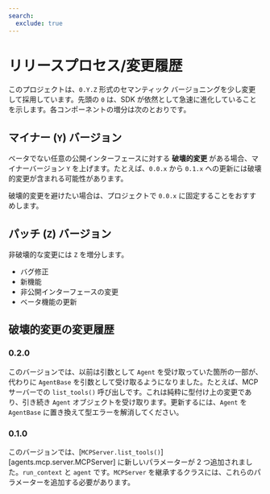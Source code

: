 ```yaml
---
search:
  exclude: true
---
```

# リリースプロセス/変更履歴

このプロジェクトは、`0.Y.Z` 形式のセマンティック バージョニングを少し変更して採用しています。先頭の `0` は、SDK が依然として急速に進化していることを示します。各コンポーネントの増分は次のとおりです。

## マイナー (`Y`) バージョン

ベータでない任意の公開インターフェースに対する  **破壊的変更**  がある場合、マイナーバージョン `Y` を上げます。たとえば、`0.0.x` から `0.1.x` への更新には破壊的変更が含まれる可能性があります。

破壊的変更を避けたい場合は、プロジェクトで `0.0.x` に固定することをおすすめします。

## パッチ (`Z`) バージョン

非破壊的な変更には `Z` を増分します。

- バグ修正
- 新機能
- 非公開インターフェースの変更
- ベータ機能の更新

## 破壊的変更の変更履歴

### 0.2.0

このバージョンでは、以前は引数として `Agent` を受け取っていた箇所の一部が、代わりに `AgentBase` を引数として受け取るようになりました。たとえば、MCP サーバーでの `list_tools()` 呼び出しです。これは純粋に型付け上の変更であり、引き続き `Agent` オブジェクトを受け取ります。更新するには、`Agent` を `AgentBase` に置き換えて型エラーを解消してください。

### 0.1.0

このバージョンでは、[`MCPServer.list_tools()`][agents.mcp.server.MCPServer] に新しいパラメーターが 2 つ追加されました。`run_context` と `agent` です。`MCPServer` を継承するクラスには、これらのパラメーターを追加する必要があります。